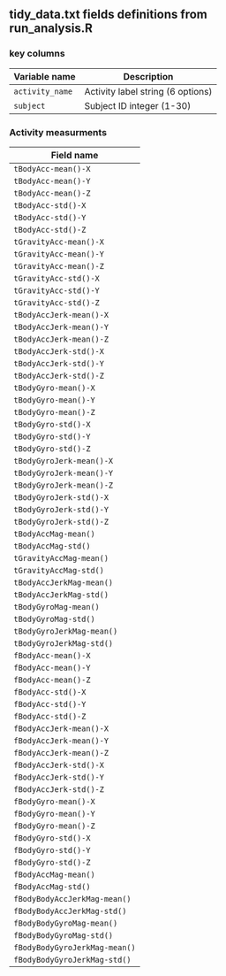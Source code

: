 ## tidy_data.txt fields definitions from run_analysis.R

### key columns

Variable name       | Description
--------------------|------------
`activity_name`     | Activity label string (6 options)
`subject`           | Subject ID integer (1-30)
### Activity measurments

Field name      | 
--------------------|
`tBodyAcc-mean()-X`   | 
`tBodyAcc-mean()-Y`   | 
`tBodyAcc-mean()-Z`   | 
`tBodyAcc-std()-X`   | 
`tBodyAcc-std()-Y`   | 
`tBodyAcc-std()-Z`   | 
`tGravityAcc-mean()-X`   | 
`tGravityAcc-mean()-Y`   | 
`tGravityAcc-mean()-Z`   | 
`tGravityAcc-std()-X`   | 
`tGravityAcc-std()-Y`   | 
`tGravityAcc-std()-Z`   | 
`tBodyAccJerk-mean()-X`   | 
`tBodyAccJerk-mean()-Y`   | 
`tBodyAccJerk-mean()-Z`   | 
`tBodyAccJerk-std()-X`   | 
`tBodyAccJerk-std()-Y`   | 
`tBodyAccJerk-std()-Z`   | 
`tBodyGyro-mean()-X`   | 
`tBodyGyro-mean()-Y`   | 
`tBodyGyro-mean()-Z`   | 
`tBodyGyro-std()-X`   | 
`tBodyGyro-std()-Y`   | 
`tBodyGyro-std()-Z`   | 
`tBodyGyroJerk-mean()-X`   | 
`tBodyGyroJerk-mean()-Y`   | 
`tBodyGyroJerk-mean()-Z`   | 
`tBodyGyroJerk-std()-X`   | 
`tBodyGyroJerk-std()-Y`   | 
`tBodyGyroJerk-std()-Z`   | 
`tBodyAccMag-mean()`   | 
`tBodyAccMag-std()`   | 
`tGravityAccMag-mean()`   | 
`tGravityAccMag-std()`   | 
`tBodyAccJerkMag-mean()`   | 
`tBodyAccJerkMag-std()`   | 
`tBodyGyroMag-mean()`   | 
`tBodyGyroMag-std()`   | 
`tBodyGyroJerkMag-mean()`   | 
`tBodyGyroJerkMag-std()`   | 
`fBodyAcc-mean()-X`   | 
`fBodyAcc-mean()-Y`   | 
`fBodyAcc-mean()-Z`   | 
`fBodyAcc-std()-X`   | 
`fBodyAcc-std()-Y`   | 
`fBodyAcc-std()-Z`   | 
`fBodyAccJerk-mean()-X`   | 
`fBodyAccJerk-mean()-Y`   | 
`fBodyAccJerk-mean()-Z`   | 
`fBodyAccJerk-std()-X`   | 
`fBodyAccJerk-std()-Y`   | 
`fBodyAccJerk-std()-Z`   | 
`fBodyGyro-mean()-X`   | 
`fBodyGyro-mean()-Y`   | 
`fBodyGyro-mean()-Z`   | 
`fBodyGyro-std()-X`   | 
`fBodyGyro-std()-Y`   | 
`fBodyGyro-std()-Z`   | 
`fBodyAccMag-mean()`   | 
`fBodyAccMag-std()`   | 
`fBodyBodyAccJerkMag-mean()`   | 
`fBodyBodyAccJerkMag-std()`   | 
`fBodyBodyGyroMag-mean()`   | 
`fBodyBodyGyroMag-std()`   | 
`fBodyBodyGyroJerkMag-mean()`   | 
`fBodyBodyGyroJerkMag-std()`   | 

